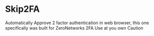 # Skip2FA
Automatically Approve 2 factor authentication in web browser, this one specifically was built for ZeroNetworks 2FA 
Use at you own Caution
